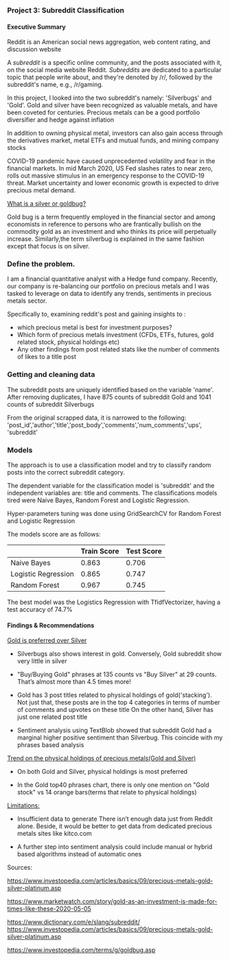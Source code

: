 ### Project 3: Subreddit Classification



#### Executive Summary

Reddit is an American social news aggregation, web content rating, and discussion website

A *subreddit* is a specific online community, and the posts associated with it, on the social media website Reddit. *Subreddits* are dedicated to a particular topic that people write about, and they're denoted by /r/, followed by the subreddit's name, e.g., /r/gaming.

In this project, I looked into the two subreddit's namely: 'Silverbugs' and 'Gold'.
Gold and silver have been recognized as valuable metals, and have been coveted for centuries. 
Precious metals can be a good portfolio diversifier and hedge against inflation

In addition to owning physical metal, investors can also gain access through the derivatives market, 
metal ETFs and mutual funds, and mining company stocks

COVID-19 pandemic  have caused unprecedented volatility and fear in the financial markets. In mid March  2020, US Fed slashes rates to near zero, rolls out massive stimulus in an emergency response to the COVID-19 threat. Market uncertainty and lower economic growth is expected to drive precious metal demand.

<u>What is a silver or goldbug?</u>

Gold bug is a term frequently employed in the financial sector and among economists in reference to persons who are frantically bullish on the commodity gold as  an investment and who thinks its price will perpetually increase. Similarly,the term silverbug is explained in the same fashion except that focus is on silver.

### Define the problem.

I am a financial quantitative analyst with a Hedge fund company. Recently, our company is re-balancing our portfolio on precious metals and I was tasked to leverage on data to identify any trends, sentiments in precious metals sector. 

Specifically to, examining reddit's post and gaining insights to :

- which precious metal is best for investment purposes?
- Which form of precious metals investment (CFDs, ETFs, futures, gold related stock, physical holdings etc)
- Any other findings from post related stats like the number of comments of likes to a title post 



### Getting and cleaning data

The subreddit posts are uniquely identified based on the variable 'name'. After removing duplicates, I have 875 counts of subreddit Gold and 1041 counts of subreddit Silverbugs

From the original scrapped data, it is narrowed to the following: 'post_id','author','title','post_body','comments','num_comments','ups', 'subreddit’



### Models

The approach is to use a classification model and try to classify random posts into the correct subreddit category. 

The dependent variable for the classification model is 'subreddit' and the independent variables are: title and comments. The classifications models tired were Naive Bayes, Random Forest and Logistic Regression. 

Hyper-parameters tuning was done using GridSearchCV for Random Forest and Logistic Regression

The models score are as follows:

|                     | Train Score | Test Score |
| ------------------- | ----------- | ---------- |
| Naive Bayes         | 0.863       | 0.706      |
| Logistic Regression | 0.865       | 0.747      |
| Random Forest       | 0.967       | 0.745      |



The best model was the Logistics Regression with TfidfVectorizer, having a test accuracy of 74.7%



#### Findings & Recommendations

<u>Gold is preferred over Silver</u>

- Silverbugs also shows interest in gold. Conversely, Gold subreddit show very little in silver

- "Buy/Buying Gold" phrases at 135 counts vs "Buy Silver" at 29 counts. That’s almost more than 4.5 times more!

- Gold has 3 post titles related to physical holdings of gold('stacking'). Not just that, these posts are in the top 4 categories in terms of  number of comments and upvotes on these title On the other hand, Silver has just one related post title

- Sentiment analysis using TextBlob showed that subreddit Gold had a marginal higher positive sentiment than Silverbug.  This coincide with my phrases based analysis

  

<u>Trend on the physical holdings of precious metals(Gold and Silver)</u>

- On both Gold and Silver, physical holdings is most preferred

- In the Gold top40 phrases chart, there is only one mention on "Gold stock" vs 14 orange bars(terms that relate to physical holdings)

  

<u>Limitations:</u>

- Insufficient data to generate There isn’t enough data just from Reddit alone. Beside, it would be better to get data from dedicated precious metals sites like kitco.com  

- A further step into sentiment analysis could include manual or hybrid based algorithms instead of automatic ones



Sources: 

https://www.investopedia.com/articles/basics/09/precious-metals-gold-silver-platinum.asp

https://www.marketwatch.com/story/gold-as-an-investment-is-made-for-times-like-these-2020-05-05

https://www.dictionary.com/e/slang/subreddit/
https://www.investopedia.com/articles/basics/09/precious-metals-gold-silver-platinum.asp

https://www.investopedia.com/terms/g/goldbug.asp

